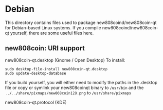 
Debian
====================
This directory contains files used to package new808coind/new808coin-qt
for Debian-based Linux systems. If you compile new808coind/new808coin-qt yourself, there are some useful files here.

## new808coin: URI support ##


new808coin-qt.desktop  (Gnome / Open Desktop)
To install:

	sudo desktop-file-install new808coin-qt.desktop
	sudo update-desktop-database

If you build yourself, you will either need to modify the paths in
the .desktop file or copy or symlink your new808coinqt binary to `/usr/bin`
and the `../../share/pixmaps/new808coin128.png` to `/usr/share/pixmaps`

new808coin-qt.protocol (KDE)

